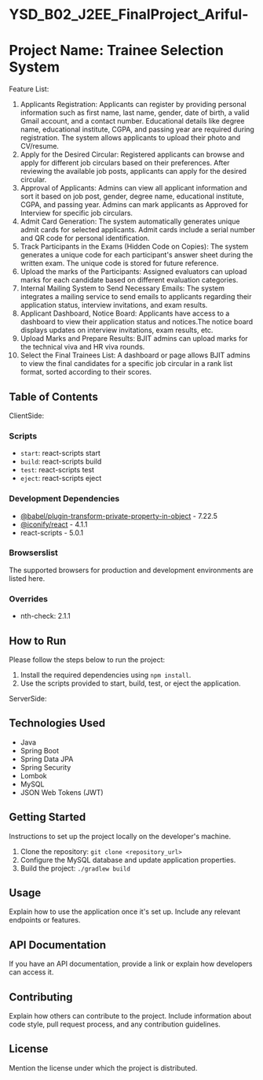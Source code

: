 # YSD_B02_J2EE_FinalProject_Ariful-

# Project Name: Trainee Selection System
Feature List:
1. Applicants Registration:
Applicants can register by providing personal information such as first name, last name, gender, date of birth, a valid Gmail account, and a contact number.
Educational details like degree name, educational institute, CGPA, and passing year are required during registration.
The system allows applicants to upload their photo and CV/resume.
2. Apply for the Desired Circular:
Registered applicants can browse and apply for different job circulars based on their preferences.
After reviewing the available job posts, applicants can apply for the desired circular.
3. Approval of Applicants:
Admins can view all applicant information and sort it based on job post, gender, degree name, educational institute, CGPA, and passing year.
Admins can mark applicants as Approved for Interview for specific job circulars.
4. Admit Card Generation:
The system automatically generates unique admit cards for selected applicants.
Admit cards include a serial number and QR code for personal identification.
5.   Track Participants in the Exams (Hidden Code on Copies):
The system generates a unique code for each participant's answer sheet during the written exam.
The unique code is stored for future reference.
6.   Upload the marks of the Participants:
Assigned evaluators can upload marks for each candidate based on different evaluation categories.
7.  Internal Mailing System to Send Necessary Emails:
The system integrates a mailing service to send emails to applicants regarding their application status, interview invitations, and exam results.
8.  Applicant Dashboard, Notice Board:
Applicants have access to a dashboard to view their application status and notices.The notice board displays updates on interview invitations, exam results, etc.
9.  Upload Marks and Prepare Results:
BJIT admins can upload marks for the technical viva and HR viva rounds.
10.  Select the Final Trainees List:
A dashboard or page allows BJIT admins to view the final candidates for a specific job circular in a rank list format, sorted according to their scores.
## Table of Contents
 ClientSide:
 ### Scripts

- `start`: react-scripts start
- `build`: react-scripts build
- `test`: react-scripts test
- `eject`: react-scripts eject

### Development Dependencies

- [@babel/plugin-transform-private-property-in-object](https://www.npmjs.com/package/@babel/plugin-transform-private-property-in-object) - 7.22.5
- [@iconify/react](https://www.npmjs.com/package/@iconify/react) - 4.1.1
- react-scripts - 5.0.1

### Browserslist

The supported browsers for production and development environments are listed here.

### Overrides

- nth-check: 2.1.1

## How to Run

Please follow the steps below to run the project:

1. Install the required dependencies using `npm install`.
2. Use the scripts provided to start, build, test, or eject the application.



ServerSide:

## Technologies Used

- Java
- Spring Boot
- Spring Data JPA
- Spring Security
- Lombok
- MySQL
- JSON Web Tokens (JWT)

## Getting Started

Instructions to set up the project locally on the developer's machine.

1. Clone the repository: `git clone <repository_url>`
2. Configure the MySQL database and update application properties.
3. Build the project: `./gradlew build`

## Usage

Explain how to use the application once it's set up. Include any relevant endpoints or features.

## API Documentation

If you have an API documentation, provide a link or explain how developers can access it.

## Contributing

Explain how others can contribute to the project. Include information about code style, pull request process, and any contribution guidelines.

## License

Mention the license under which the project is distributed.

